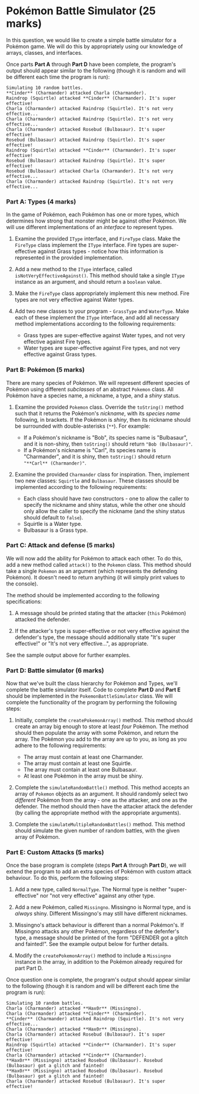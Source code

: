 # Pokémon Battle Simulator (25 marks)

In this question, we would like to create a simple battle simulator for a Pokémon game. We will do this by appropriately using our knowledge of arrays, classes, and interfaces.

Once parts **Part A** through **Part D** have been complete, the program's output should appear similar to the following (though it is random and will be different each time the program is run):

```text
Simulating 10 random battles.
**Cinder** (Charmander) attacked Charla (Charmander).
Raindrop (Squirtle) attacked **Cinder** (Charmander). It's super effective!
Charla (Charmander) attacked Raindrop (Squirtle). It's not very effective...
Charla (Charmander) attacked Raindrop (Squirtle). It's not very effective...
Charla (Charmander) attacked Rosebud (Bulbasaur). It's super effective!
Rosebud (Bulbasaur) attacked Raindrop (Squirtle). It's super effective!
Raindrop (Squirtle) attacked **Cinder** (Charmander). It's super effective!
Rosebud (Bulbasaur) attacked Raindrop (Squirtle). It's super effective!
Rosebud (Bulbasaur) attacked Charla (Charmander). It's not very effective...
Charla (Charmander) attacked Raindrop (Squirtle). It's not very effective...
```

### Part A: Types (4 marks)

In the game of Pokémon, each Pokémon has one or more types, which determines how strong that monster might be against other Pokémon. We will use different implementations of an *interface* to represent types.

1. Examine the provided `IType` interface, and `FireType` class. Make the `FireType` class implement the `IType` interface. Fire types are super-effective against Grass types - notice how this information is represented in the provided implementation.

2. Add a new method to the `IType` interface, called `isNotVeryEffectiveAgainst()`. This method should take a single `IType` instance as an argument, and should return a `boolean` value.

3. Make the `FireType` class appropriately implement this new method. Fire types are not very effective against Water types.

4. Add two new classes to your program - `GrassType` and `WaterType`. Make each of these implement the `IType` interface, and add all necessary method implementations according to the following requirements:
    - Grass types are super-effective against Water types, and not very effective against Fire types.
    - Water types are super-effective against Fire types, and not very effective against Grass types.

### Part B: Pokémon (5 marks)

There are many species of Pokémon. We will represent different species of Pokémon using different *subclasses* of an abstract `Pokemon` class. All Pokémon have a species name, a nickname, a type, and a *shiny* status.

1. Examine the provided `Pokemon` class. Override the `toString()` method such that it returns the Pokémon's *nickname*, with its *species name* following, in brackets. If the Pokémon is *shiny*, then its nickname should be surrounded with double-asterisks (`**`). For example:
    - If a Pokémon's nickname is "Bob", its species name is "Bulbasaur", and it is non-shiny, then `toString()` should return `"Bob (Bulbasaur)"`.
    - If a Pokémon's nickname is   "Carl", its species name is "Charmander", and it is shiny, then `toString()` should return `"**Carl** (Charmander)"`.

2. Examine the provided `Charmander` class for inspiration. Then, implement two new classes: `Squirtle` and `Bulbasaur`. These classes should be implemented according to the following requirements:
    - Each class should have *two* constructors - one to allow the caller to specify the nickname and shiny status, while the other one should only allow the caller to specify the nickname (and the shiny status should default to `false`).
    - Squirtle is a Water type.
    - Bulbasaur is a Grass type.

### Part C: Attack and defense (5 marks)

We will now add the ability for Pokémon to attack each other. To do this, add a new method called `attack()` to the `Pokemon` class. This method should take a single `Pokemon` as an argument (which represents the defending Pokémon). It doesn't need to return anything (it will simply print values to the console).

The method should be implemented according to the following specifications:

1. A message should be printed stating that the attacker (`this` Pokémon) attacked the defender.

2. If the attacker's type is super-effective or not very effective against the defender's type, the message should additionally state "It's super effective!" or "It's not very effective...", as appropriate.

See the sample output above for further examples.

### Part D: Battle simulator (6 marks)

Now that we've built the class hierarchy for Pokémon and Types, we'll complete the battle simulator itself. Code to complete **Part D** and **Part E** should be implemented in the `PokemonBattleSimulator` class. We will complete the functionality of the program by performing the following steps:

1. Initially, complete the `createPokemonArray()` method. This method should create an array big enough to store at least *four* Pokémon. The method should then populate the array with some Pokémon, and return the array. The Pokémon you add to the array are up to you, as long as you adhere to the following requirements:
    - The array must contain at least one Charmander.
    - The array must contain at least one Squirtle.
    - The array must contain at least one Bulbasaur.
    - At least one Pokémon in the array must be shiny.

2. Complete the `simulateRandomBattle()` method. This method accepts an array of `Pokemon` objects as an argument. It should randomly select two *different* Pokémon from the array - one as the attacker, and one as the defender. The method should then have the attacker attack the defender (by calling the appropriate method with the appropriate arguments).

3. Complete the `simulateMultipleRandomBattles()` method. This method should simulate the given number of random battles, with the given array of Pokémon.

### Part E: Custom Attacks (5 marks)

Once the base program is complete (steps **Part A** through **Part D**), we will extend the program to add an extra species of Pokémon with custom attack behaviour. To do this, perform the following steps:

1. Add a new type, called `NormalType`. The Normal type is neither "super-effective" nor "not very effective" against any other type.

2. Add a new Pokémon, called `Missingno`. Missingno is Normal type, and is *always* shiny. Different Missingno's may still have different nicknames.

3. Missingno's attack behaviour is different than a normal Pokémon's. If Missingno attacks any other Pokémon, regardless of the defenfer's type, a message should be printed of the form "DEFENDER got a glitch and fainted!". See the example output below for further details.

4. Modify the `createPokemonArray()` method to include a `Missingno` instance in the array, in addition to the Pokémon already required for part Part D.

Once question one is complete, the program's output should appear similar to the following (though it is random and will be different each time the program is run):

```text
Simulating 10 random battles.
Charla (Charmander) attacked **Hax0r** (Missingno).
Charla (Charmander) attacked **Cinder** (Charmander).
**Cinder** (Charmander) attacked Raindrop (Squirtle). It's not very effective...
Charla (Charmander) attacked **Hax0r** (Missingno).
Charla (Charmander) attacked Rosebud (Bulbasaur). It's super effective!
Raindrop (Squirtle) attacked **Cinder** (Charmander). It's super effective!
Charla (Charmander) attacked **Cinder** (Charmander).
**Hax0r** (Missingno) attacked Rosebud (Bulbasaur). Rosebud (Bulbasaur) got a glitch and fainted!
**Hax0r** (Missingno) attacked Rosebud (Bulbasaur). Rosebud (Bulbasaur) got a glitch and fainted!
Charla (Charmander) attacked Rosebud (Bulbasaur). It's super effective!
```
